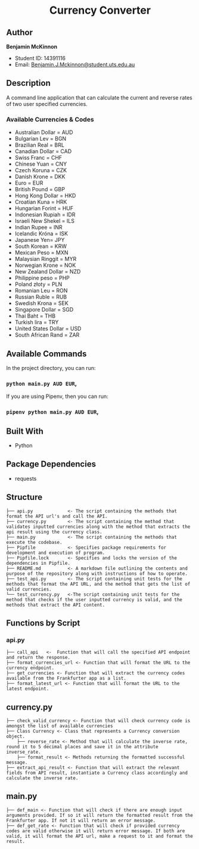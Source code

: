 <h1 align="center">Currency Converter </h1>

## Author

**Benjamin McKinnon**

- Student ID: 14391116
- Email: Benjamin.J.Mckinnon@student.uts.edu.au

## Description
A command line application that can calculate the current and reverse rates of two user specified  currencies.

### Available Currencies & Codes
* Australian Dollar = AUD
* Bulgarian Lev = BGN
* Brazilian Real = BRL
* Canadian Dollar = CAD
* Swiss Franc = CHF
* Chinese Yuan = CNY
* Czech Koruna = CZK
* Danish Krone = DKK
* Euro = EUR
* British Pound = GBP
* Hong Kong Dollar = HKD
* Croatian Kuna = HRK
* Hungarian Forint = HUF
* Indonesian Rupiah = IDR
* Israeli New Shekel  = ILS
* Indian Rupee = INR
* Icelandic Króna = ISK
* Japanese Yen= JPY
* South Korean = KRW
* Mexican Peso = MXN
* Malaysian Ringgit = MYR
* Norwegian Krone = NOK
* New Zealand Dollar = NZD
* Philippine peso = PHP
* Poland złoty = PLN
* Romanian Leu = RON
* Russian Ruble = RUB
* Swedish Krona = SEK
* Singapore Dollar = SGD
* Thai Baht = THB
* Turkish lira = TRY
* United States Dollar = USD
* South African Rand  = ZAR

## Available Commands

In the project directory, you can run:

### `python main.py AUD EUR`,

If you are using Pipenv, then you can run:

### `pipenv python main.py AUD EUR`,

## Built With

- Python

## Package Dependencies

- requests

## Structure

    ├── api.py             <- The script containing the methods that format the API url's and call the API.
    ├── currency.py        <- The script containing the method that validates inputted currencies along with the method that extracts the api result using the currency class.
    ├── main.py            <- The script containing the methods that execute the codebase.
    ├── Pipfile            <- Specifies package requirements for development and execution of program.
    ├── Pipfile.lock       <- Specifies and locks the version of the dependencies in Pipfile.
    ├── README.md          <- A markdown file outlining the contents and purpose of the repository along with instructions of how to operate.
    ├── test_api.py        <- The script containing unit tests for the methods that format the API URL, and the method that gets the list of valid currencies.
    └── test_currency.py   <-The script containing unit tests for the method that checks if the user inputted currency is valid, and the methods that extract the API content.

## Functions by Script
### api.py
    ├── call_api   <-  Function that will call the specified API endpoint and return the response.
    ├── format_currencies_url <- Function that will format the URL to the currency endpoint.
    ├── get_currencies <- Function that will extract the currency codes available from the Frankfurter app as a list.
    ├── format_latest_url <- Function that will format the URL to the latest endpoint.
## currency.py
    ├── check_valid_currency <- Function that will check currency code is amongst the list of available currencies
    ├── Class Currency <- Class that represents a Currency conversion object. 
    	├── reverse_rate <- Method that will calculate the inverse rate, round it to 5 decimal places and save it in the attribute inverse_rate.
    	├── format_result <- Methods returning the formatted successful message.
    ├── extract_api_result <- Function that will extract the relevant fields from API result, instantiate a Currency class accordingly and calculate the inverse rate.
## main.py
    ├── def_main <- Function that will check if there are enough input arguments provided. If so it will return the formatted result from the Frankfurter app. If not it will return an error message.
    ├── def_get_rate <- Function that will check if provided currency codes are valid otherwise it will return error message. If both are valid, it will format the API url, make a request to it and format the result.

